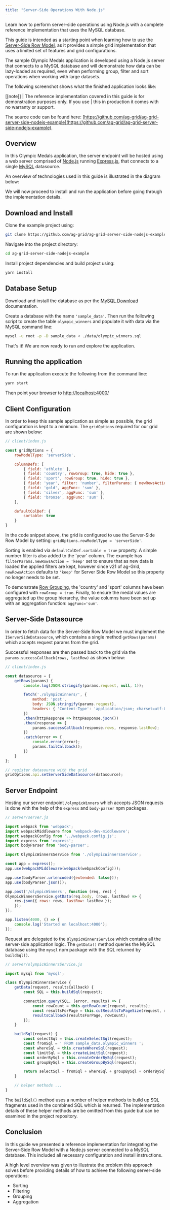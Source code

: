 ```yaml
---
title: "Server-Side Operations With Node.js"
---
```


Learn how to perform server-side operations using Node.js with a complete reference implementation that uses the MySQL database.


This guide is intended as a starting point when learning how to use the [Server-Side Row Model](../server-side-model/), as it provides a simple grid implementation that uses a limited set of features and grid configurations.


The sample Olympic Medals application is developed using a Node.js server that connects to a MySQL database and will demonstrate how data can be lazy-loaded as required, even when performing group, filter and sort operations when working with large datasets.

The following screenshot shows what the finished application looks like:

<image-caption src="server-side-operations-nodejs/resources/nodejs-app.png" alt="NodeJS" constrained="true"></image-caption>

[[note]]
| The reference implementation covered in this guide is for demonstration purposes only. If you use
| this in production it comes with no warranty or support.

The source code can be found here: [https://github.com/ag-grid/ag-grid-server-side-nodejs-example](https://github.com/ag-grid/ag-grid-server-side-nodejs-example).

## Overview

In this Olympic Medals application, the server endpoint will be hosted using a web server comprised of [Node.js](https://nodejs.org/) running [Express.js](https://expressjs.com/), that connects to a single [MySQL](https://www.mysql.com/) datasource.

An overview of technologies used in this guide is illustrated in the diagram below:

<image-caption src="server-side-operations-nodejs/resources/app-arch.png" alt="App Arch" constrained="true"></image-caption>

We will now proceed to install and run the application before going through the implementation details.

## Download and Install

Clone the example project using:

```bash
git clone https://github.com/ag-grid/ag-grid-server-side-nodejs-example.git
```

Navigate into the project directory:

```bash
cd ag-grid-server-side-nodejs-example
```

Install project dependencies and build project using:

```bash
yarn install
```

## Database Setup

Download and install the database as per the [MySQL Download](https://www.mysql.com/downloads/) documentation.


Create a database with the name `'sample_data'`. Then run the following script to create the table `olympic_winners` and populate it with data via the MySQL command line:


```bash
mysql -u root -p -D sample_data < ./data/olympic_winners.sql
```

That's it! We are now ready to run and explore the application.

## Running the application

To run the application execute the following from the command line:


```bash
yarn start
```

Then point your browser to [http://localhost:4000/](http://localhost:4000/)

## Client Configuration

In order to keep this sample application as simple as possible, the grid configuration is kept to a minimum. The `gridOptions` required for our grid are shown below:


```js
// client/index.js

const gridOptions = {
    rowModelType: 'serverSide',

    columnDefs: [
        { field: 'athlete' },
        { field: 'country', rowGroup: true, hide: true },
        { field: 'sport', rowGroup: true, hide: true },
        { field: 'year', filter: 'number', filterParams: { newRowsAction: 'keep' } },
        { field: 'gold', aggFunc: 'sum' },
        { field: 'silver', aggFunc: 'sum' },
        { field: 'bronze', aggFunc: 'sum' },
    ],

    defaultColDef: {
        sortable: true
    }
}
```

In the code snippet above, the grid is configured to use the Server-Side Row Model by setting: `gridOptions.rowModelType = 'serverSide'`.


Sorting is enabled via `defaultColDef.sortable = true` property. A simple number filter is also added to the 'year' column. The example has `filterParams.newRowsAction = 'keep'` set to ensure that as new data is loaded the applied filters are kept, however since v21 of ag-Grid, `newRowsAction` defaults to `'keep'` for Server Side Row Model so this property no longer needs to be set.

To demonstrate [Row Grouping](../server-side-model-grouping/), the 'country' and 'sport' columns have been configured with `rowGroup = true`. Finally, to ensure the medal values are aggregated up the group hierarchy, the value columns have been set up with an aggregation function: `aggFunc='sum'`.

## Server-Side Datasource

In order to fetch data for the Server-Side Row Model we must implement the `IServerSideDatasource`, which contains a single method `getRows(params)` which accepts request params from the grid.

Successful responses are then passed back to the grid via the `params.successCallback(rows, lastRow)` as shown below:

```js
// client/index.js

const datasource = {
    getRows(params) {
        console.log(JSON.stringify(params.request, null, 1));

        fetch('./olympicWinners/', {
            method: 'post',
            body: JSON.stringify(params.request),
            headers: { 'Content-Type': 'application/json; charset=utf-8' }
        })
        .then(httpResponse => httpResponse.json())
        .then(response => {
            params.successCallback(response.rows, response.lastRow);
        })
        .catch(error => {
            console.error(error);
            params.failCallback();
        })
    }
};

// register datasource with the grid
gridOptions.api.setServerSideDatasource(datasource);
```

## Server Endpoint

Hosting our server endpoint `/olympicWinners` which accepts JSON requests is done with the help of the `express` and `body-parser` npm packages.


```js
// server/server.js

import webpack from 'webpack';
import webpackMiddleware from 'webpack-dev-middleware';
import webpackConfig from '../webpack.config.js';
import express from 'express';
import bodyParser from 'body-parser';

import OlympicWinnersService from './olympicWinnersService';

const app = express();
app.use(webpackMiddleware(webpack(webpackConfig)));

app.use(bodyParser.urlencoded({extended: false}));
app.use(bodyParser.json());

app.post('/olympicWinners', function (req, res) {
OlympicWinnersService.getData(req.body, (rows, lastRow) => {
    res.json({ rows: rows, lastRow: lastRow });
    });
});

app.listen(4000, () => {
    console.log('Started on localhost:4000');
});
```

Request are delegated to the `OlympicWinnersService` which contains all the server-side application logic. The `getData()` method queries the MySQL database using the `mysql` npm package with the SQL returned by `buildSql()`.

```js
// server/olympicWinnersService.js

import mysql from 'mysql';

class OlympicWinnersService {
    getData(request, resultsCallback) {
        const SQL = this.buildSql(request);

        connection.query(SQL, (error, results) => {
            const rowCount = this.getRowCount(request, results);
            const resultsForPage = this.cutResultsToPageSize(request, results);
            resultsCallback(resultsForPage, rowCount);
        });
    }

    buildSql(request) {
        const selectSql = this.createSelectSql(request);
        const fromSql = ' FROM sample_data.olympic_winners ';
        const whereSql = this.createWhereSql(request);
        const limitSql = this.createLimitSql(request);
        const orderBySql = this.createOrderBySql(request);
        const groupBySql = this.createGroupBySql(request);

        return selectSql + fromSql + whereSql + groupBySql + orderBySql + limitSql;
    }

    // helper methods ...
}
```

The `buildSql()` method uses a number of helper methods to build up SQL fragments used in the combined SQL which is returned. The implementation details of these helper methods are be omitted from this guide but can be examined in the project repository.

## Conclusion

In this guide we presented a reference implementation for integrating the Server-Side Row Model with a Node.js server connected to a MySQL database. This included all necessary configuration and install instructions.

A high level overview was given to illustrate the problem this approach solves before providing details of how to achieve the following server-side operations:

- Sorting
- Filtering
- Grouping
- Aggregation

